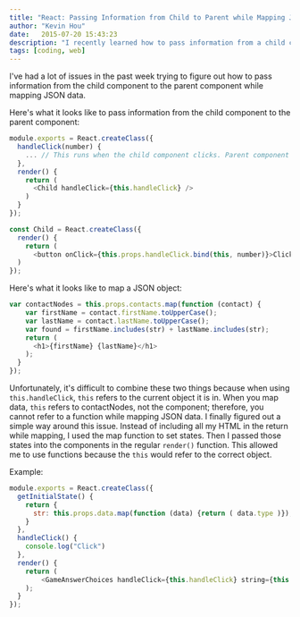 ```yaml
---
title: "React: Passing Information from Child to Parent while Mapping JSON Data"
author: "Kevin Hou"
date:   2015-07-20 15:43:23
description: "I recently learned how to pass information from a child component to a parent component for a project I was building at work. I wanted to publish some quick snippets in case it could help someone else out there."
tags: [coding, web]
---
```


I've had a lot of issues in the past week trying to figure out how to pass information from the child component to the parent component while mapping JSON data.

Here's what it looks like to pass information from the child component to the parent component:

```javascript
module.exports = React.createClass({
  handleClick(number) {
    ... // This runs when the child component clicks. Parent component now has access to Child component variable, 'number'
  },
  render() {
    return (
      <Child handleClick={this.handleClick} />
    )
  }
});

const Child = React.createClass({
  render() {
    return (
      <button onClick={this.props.handleClick.bind(this, number)}>Click me</button>
  )
});
```

Here's what it looks like to map a JSON object:

```javascript
var contactNodes = this.props.contacts.map(function (contact) {
    var firstName = contact.firstName.toUpperCase();
    var lastName = contact.lastName.toUpperCase();
    var found = firstName.includes(str) + lastName.includes(str);
    return (
      <h1>{firstName} {lastName}</h1>
    );
  }
});
```

Unfortunately, it's difficult to combine these two things because when using `this.handleClick`, `this` refers to the current object it is in. When you map data, `this` refers to contactNodes, not the component; therefore, you cannot refer to a function while mapping JSON data. I finally figured out a simple way around this issue. Instead of including all my HTML in the return while mapping, I used the map function to set states. Then I passed those states into the components in the regular `render()` function. This allowed me to use functions because the `this` would refer to the correct object.

Example:

```javascript
module.exports = React.createClass({
  getInitialState() {
    return {
      str: this.props.data.map(function (data) {return ( data.type )}),
    }
  },
  handleClick() {
    console.log("Click")
  },
  render() {
    return (
        <GameAnswerChoices handleClick={this.handleClick} string={this.state.str}/>
    );
  }
});
```
